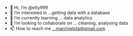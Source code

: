 - 👋 Hi, I’m @elty999
- 👀 I’m interested in ...getting data with a database
- 🌱 I’m currently learning ... data analytics
- 💞️ I’m looking to collaborate on ... cleaning, analysing data
- 📫 How to reach me ...marchielota@gmail.com

<!---
elty999/elty999 is a ✨ special ✨ repository because its `README.md` (this file) appears on your GitHub profile.
You can click the Preview link to take a look at your changes.
--->
